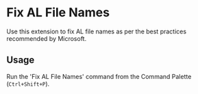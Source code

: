 # Fix AL File Names

Use this extension to fix AL file names as per the best practices recommended by Microsoft.

## Usage

Run the 'Fix AL File Names' command from the Command Palette (`Ctrl+Shift+P`).
